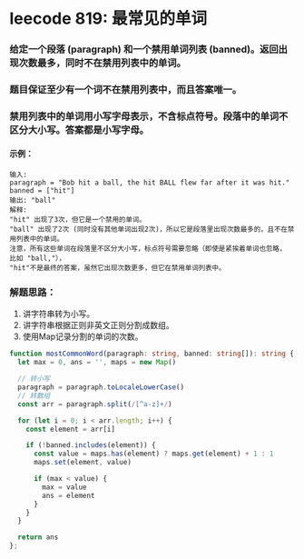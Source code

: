 # leecode 819: 最常见的单词

### 给定一个段落 (paragraph) 和一个禁用单词列表 (banned)。返回出现次数最多，同时不在禁用列表中的单词。

### 题目保证至少有一个词不在禁用列表中，而且答案唯一。

### 禁用列表中的单词用小写字母表示，不含标点符号。段落中的单词不区分大小写。答案都是小写字母。
 
#### 示例：
```
输入: 
paragraph = "Bob hit a ball, the hit BALL flew far after it was hit."
banned = ["hit"]
输出: "ball"
解释: 
"hit" 出现了3次，但它是一个禁用的单词。
"ball" 出现了2次 (同时没有其他单词出现2次)，所以它是段落里出现次数最多的，且不在禁用列表中的单词。 
注意，所有这些单词在段落里不区分大小写，标点符号需要忽略（即使是紧挨着单词也忽略， 比如 "ball,"）， 
"hit"不是最终的答案，虽然它出现次数更多，但它在禁用单词列表中。
```

### 解题思路：
1. 讲字符串转为小写。
2. 讲字符串根据正则非英文正则分割成数组。
3. 使用Map记录分割的单词的次数。
```ts
function mostCommonWord(paragraph: string, banned: string[]): string {
  let max = 0, ans = '', maps = new Map()

  // 转小写
  paragraph = paragraph.toLocaleLowerCase()
  // 转数组
  const arr = paragraph.split(/[^a-z]+/)

  for (let i = 0; i < arr.length; i++) {
    const element = arr[i]

    if (!banned.includes(element)) {
      const value = maps.has(element) ? maps.get(element) + 1 : 1
      maps.set(element, value)

      if (max < value) {
        max = value
        ans = element
      }
    }
  }

  return ans
};
```